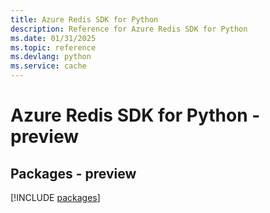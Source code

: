 ```yaml
---
title: Azure Redis SDK for Python
description: Reference for Azure Redis SDK for Python
ms.date: 01/31/2025
ms.topic: reference
ms.devlang: python
ms.service: cache
---
```

# Azure Redis SDK for Python - preview
## Packages - preview
[!INCLUDE [packages](redis-index.md)]